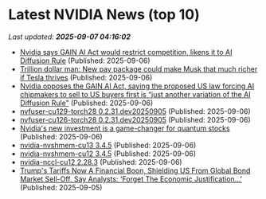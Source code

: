 # Latest NVIDIA News (top 10)
_Last updated: **2025-09-07 04:16:02**_

- [Nvidia says GAIN AI Act would restrict competition, likens it to AI Diffusion Rule](https://economictimes.indiatimes.com/tech/technology/nvidia-says-gain-ai-act-would-restrict-competition-likens-it-to-ai-diffusion-rule/articleshow/123729643.cms) (Published: 2025-09-06)
- [Trillion dollar man: New pay package could make Musk that much richer if Tesla thrives](https://economictimes.indiatimes.com/news/international/global-trends/trillion-dollar-man-new-pay-package-could-make-musk-that-much-richer-if-tesla-thrives/articleshow/123729072.cms) (Published: 2025-09-06)
- [Nvidia opposes the GAIN AI Act, saying the proposed US law forcing AI chipmakers to sell to US buyers first is “just another variation of the AI Diffusion Rule”](https://biztoc.com/x/1b8fb93c79b3fec9) (Published: 2025-09-06)
- [nvfuser-cu129-torch28 0.2.31.dev20250905](https://pypi.org/project/nvfuser-cu129-torch28/0.2.31.dev20250905/) (Published: 2025-09-06)
- [nvfuser-cu126-torch28 0.2.31.dev20250905](https://pypi.org/project/nvfuser-cu126-torch28/0.2.31.dev20250905/) (Published: 2025-09-06)
- [Nvidia's new investment is a game-changer for quantum stocks](https://www.thestreet.com/technology/nvidias-new-investment-is-a-game-changer-for-quantum-stocks) (Published: 2025-09-06)
- [nvidia-nvshmem-cu13 3.4.5](https://pypi.org/project/nvidia-nvshmem-cu13/3.4.5/) (Published: 2025-09-06)
- [nvidia-nvshmem-cu12 3.4.5](https://pypi.org/project/nvidia-nvshmem-cu12/3.4.5/) (Published: 2025-09-06)
- [nvidia-nccl-cu12 2.28.3](https://pypi.org/project/nvidia-nccl-cu12/2.28.3/) (Published: 2025-09-06)
- [Trump's Tariffs Now A Financial Boon, Shielding US From Global Bond Market Sell-Off, Say Analysts: 'Forget The Economic Justification...'](https://finance.yahoo.com/news/trumps-tariffs-now-financial-boon-233059105.html) (Published: 2025-09-05)
